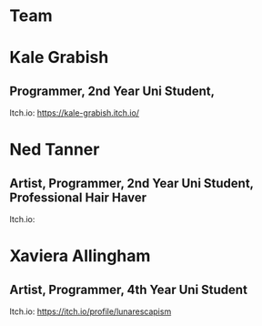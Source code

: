 # Team

# Kale Grabish
## Programmer, 2nd Year Uni Student,
Itch.io: https://kale-grabish.itch.io/
# Ned Tanner
## Artist, Programmer, 2nd Year Uni Student, Professional Hair Haver
Itch.io:
# Xaviera Allingham
## Artist, Programmer, 4th Year Uni Student
Itch.io: https://itch.io/profile/lunarescapism
